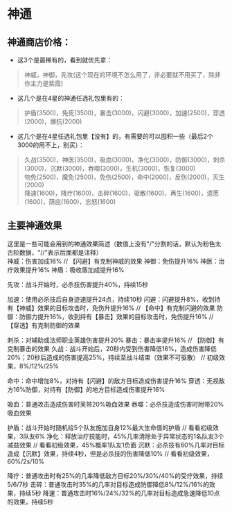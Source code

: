# 神通

## 神通商店价格：
* 这3个是最稀有的，看到就优先拿：<br>
> 神威，神御，先攻(这个现在的环境不怎么用了，非必要就不用买了，除非你主力是紫霞)

* 这几个是在4星的神通任选礼包里有的：<br>
> 护盾(3500)，免死(3500)，暴击(3000)，闪避(3000)，加速(2500)，穿透(2000)，爆抗(2000)

* 这几个是在4星任选礼包里【没有】的，有需要的可以囤积一些（最后2个3000的用不上，别买）：<br>
> 久战(3500)，神医(3500)，吸血(3000)，净化(3000)，防御(3000)，刺杀(3000)，沉默(3000)，吞噬(3000)，生机(3000)，恢复(3000)<br>
物免(2500)，魔免(2500)，免伤(2500)，命中(2000)，反伤(2000)，灭生(2000)<br>
降速(1600)，降疗(1600)，击碎(1600)，驱散(1600)，再生(1600)，遗愿(1600)，荫庇(1600)，忘怒(1600)<br>


## 主要神通效果
这里是一些可能会用到的神通效果简述（数值上没有"/"分割的话，默认为粉色太古阶数据，"//"表示后面都是注释）
<br>
神威：伤害加成16%							// 【闪避】有克制神威的效果
神御：免伤提升16%
神医：治疗效果提升16%
神盾：吸收盾加成提升16%
<br>

先攻：战斗开始时，必杀技伤害提升40%，持续15秒
<br>

加速：使用必杀技后自身迹速提升24点，持续10秒
闪避：闪避提升8%，收到持有【神威】效果的目标攻击时，免伤升提升16%		// 【命中】有克制闪避的效果
防御：防御力提升16%，收到持有【暴击】效果的目标攻击时，免伤提升16%		// 【穿透】有克制防御的效果
<br> 

刺杀：对辅助或法师职业英雄伤害提升20%
暴击：暴击率提升16%													// 【防御】有克制暴击的效果
久战：战斗开始后，20秒内受到伤害降低16%，造成伤害降低20%；20秒后造成的伤害提高25%，持续至战斗结束（效果不可驱散）		// 初级效果，8%/12%/25%
<br>

命中：命中增加8%，对持有【闪避】的敌方目标造成伤害提升16%
穿透：无视敌方16%防御，对持有【防御】的地方目标造成伤害提升16%
<br>

吸血：普通攻击造成伤害时芙带20%吸血效果
吞噬：必杀技造成伤害时附带20%吸血效果
<br>

护盾：战斗开始时随机给5个队友施加自身12%最大生命值的护盾					// 看看初级效果，3队友6%
净化：释放治疗技能时，45%几率清除处于异常状态的1名队友3个减益效果				// 看看初级效果，45%概率1队友1负面 
沉默：必杀技有60%几率对目标造成【沉默】效果，持续4秒，但是必杀技的伤害降低10%		// 看看初级效果，60%/2s/10%
<br>
 
降疗：普通攻击时有25%的几率降低敌方目标20%/30%/40%的受疗效果，持续5/6/7秒
击碎：普通攻击时35%的几率对目标造成防御降低8%/12%/16%的效果，持续5秒
降速：普通攻击时16%/24%/32%的几率对目标造成急速降低10点的效果，持续5秒

